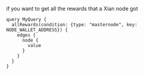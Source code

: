 if you want to get all the rewards that a Xian node got

```
query MyQuery {
  allRewards(condition: {type: "masternode", key: NODE_WALLET_ADDRESS}) {
    edges {
      node {
        value
      }
    }
  }
}

```